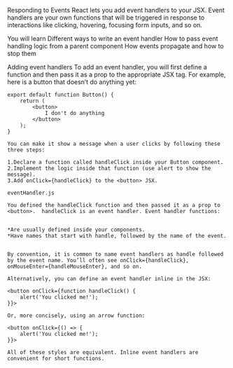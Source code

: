 Responding to Events
    React lets you add event handlers to your JSX. Event handlers are your own functions that will be triggered in response to interactions like clicking, hovering, focusing form inputs, and so on.

You will learn
    Different ways to write an event handler
    How to pass event handling logic from a parent component
    How events propagate and how to stop them

Adding event handlers 
    To add an event handler, you will first define a function and then pass it as a prop to the appropriate JSX tag. For example, here is a button that doesn’t do anything yet:

    export default function Button() {
        return (
            <button>
                I don't do anything
            </button>
        );
    }

    You can make it show a message when a user clicks by following these three steps:

    1.Declare a function called handleClick inside your Button component.
    2.Implement the logic inside that function (use alert to show the message).
    3.Add onClick={handleClick} to the <button> JSX.

    eventHandler.js

    You defined the handleClick function and then passed it as a prop to <button>.  handleClick is an event handler. Event handler functions:

    
    *Are usually defined inside your components.
    *Have names that start with handle, followed by the name of the event.


    By convention, it is common to name event handlers as handle followed by the event name. You’ll often see onClick={handleClick}, onMouseEnter={handleMouseEnter}, and so on.

    Alternatively, you can define an event handler inline in the JSX:

    <button onClick={function handleClick() {
        alert('You clicked me!');
    }}>

    Or, more concisely, using an arrow function:

    <button onClick={() => {
        alert('You clicked me!');
    }}>

    All of these styles are equivalent. Inline event handlers are convenient for short functions.